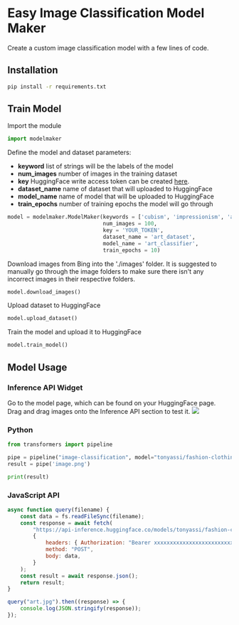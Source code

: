 # Easy Image Classification Model Maker
Create a custom image classification model with a few lines of code.

## Installation
```bash
pip install -r requirements.txt
```

## Train Model
Import the module
```python
import modelmaker
```
Define the model and dataset parameters:
- **keyword** list of strings will be the labels of the model
- **num_images** number of images in the training dataset
- **key** HuggingFace write access token can be created [here](https://huggingface.co/settings/tokens).
- **dataset_name** name of dataset that will uploaded to HuggingFace
- **model_name** name of model that will be uploaded to HuggingFace
- **train_epochs** number of training epochs the model will go through
```python
model = modelmaker.ModelMaker(keywords = ['cubism', 'impressionism', 'abstract expressionism'],
                              num_images = 100,
                              key = 'YOUR_TOKEN',
                              dataset_name = 'art_dataset',
                              model_name = 'art_classifier',
                              train_epochs = 10)
```
Download images from Bing into the './images' folder. It is suggested to manually go through the image folders to make sure there isn't any incorrect images in their respective folders. 
```python
model.download_images()
```
Upload dataset to HuggingFace
```python
model.upload_dataset()
```
Train the model and upload it to HuggingFace
```python
model.train_model()
```

## Model Usage
### Inference API Widget
Go to the model page, which can be found on your HuggingFace page. Drag and drag images onto the Inference API section to test it.
![](https://cdn.discordapp.com/attachments/1120417968032063538/1176305346671804426/hf_art_classifier_example.png?ex=656e62b9&is=655bedb9&hm=afa10c53e851d9400f600ceb27ef3fb871d3eb39d3966c4c7df44a25550bc860&)

### Python
```python
from transformers import pipeline

pipe = pipeline("image-classification", model="tonyassi/fashion-clothing-decade")
result = pipe('image.png')

print(result)
```

### JavaScript API
```js
async function query(filename) {
	const data = fs.readFileSync(filename);
	const response = await fetch(
		"https://api-inference.huggingface.co/models/tonyassi/fashion-clothing-decade",
		{
			headers: { Authorization: "Bearer xxxxxxxxxxxxxxxxxxxxxxxxxxxxxxxxxxxxx" },
			method: "POST",
			body: data,
		}
	);
	const result = await response.json();
	return result;
}

query("art.jpg").then((response) => {
	console.log(JSON.stringify(response));
});
```
